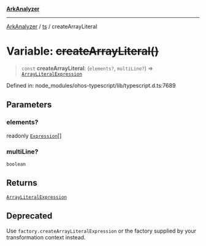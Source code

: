 [**ArkAnalyzer**](../../../../README.md)

***

[ArkAnalyzer](../../../../globals.md) / [ts](../README.md) / createArrayLiteral

# Variable: ~~createArrayLiteral()~~

> `const` **createArrayLiteral**: (`elements?`, `multiLine?`) => [`ArrayLiteralExpression`](../interfaces/ArrayLiteralExpression.md)

Defined in: node\_modules/ohos-typescript/lib/typescript.d.ts:7689

## Parameters

### elements?

readonly [`Expression`](../interfaces/Expression.md)[]

### multiLine?

`boolean`

## Returns

[`ArrayLiteralExpression`](../interfaces/ArrayLiteralExpression.md)

## Deprecated

Use `factory.createArrayLiteralExpression` or the factory supplied by your transformation context instead.
